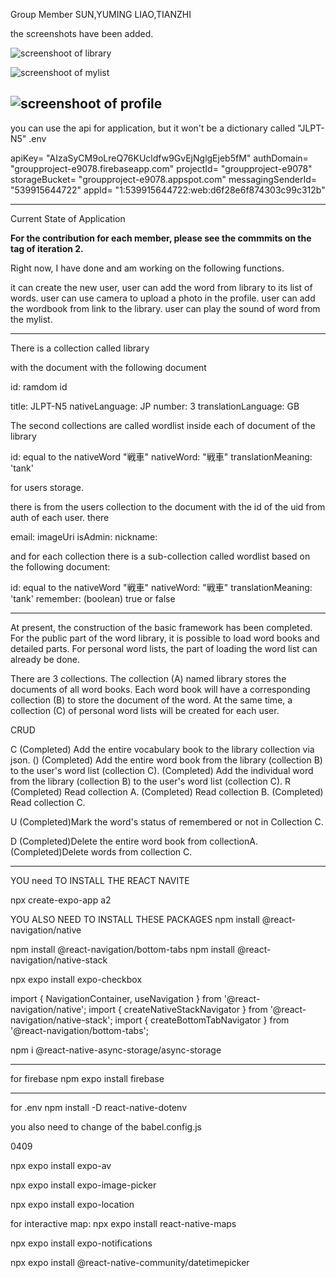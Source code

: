 Group Member
SUN,YUMING
LIAO,TIANZHI

the screenshots have been added.

![screenshoot of library](/screenshotFolder/library.PNG)

![screenshoot of mylist](/screenshotFolder/mylist.PNG)

![screenshoot of profile](/screenshotFolder/profile.PNG)
---

you can use the api for application, but it won't be a dictionary called
"JLPT-N5"
.env

  apiKey= "AIzaSyCM9oLreQ76KUcldfw9GvEjNglgEjeb5fM" 
  authDomain= "groupproject-e9078.firebaseapp.com" 
  projectId= "groupproject-e9078" 
  storageBucket= "groupproject-e9078.appspot.com" 
  messagingSenderId= "539915644722" 
  appId= "1:539915644722:web:d6f28e6f874303c99c312b"


---

Current State of Application 

**For the contribution for each member, please see the commmits on the tag of iteration 2.**

Right now, I have done and am working on the following functions.

it can create the new user, 
user can add the word from library to its list of words.
user can use camera to upload a photo in the profile.
user can add the wordbook from link to the library.
user can play the sound of word from the mylist.


-------


There is a collection called 
library 

with the document with the following document

id: ramdom id

title: JLPT-N5
nativeLanguage: JP
number: 3
translationLanguage: GB

The second collections are called wordlist inside each of document of the library

id: equal to the nativeWord "戦車"
nativeWord: "戦車"
translationMeaning: 'tank'



for users storage.

there is from the users collection to the document with the id of the uid from auth of each user.
there 

email:
imageUri
isAdmin:
nickname:

and for each collection there is a sub-collection called wordlist based on the following document:

id: equal to the nativeWord "戦車"
nativeWord: "戦車"
translationMeaning: 'tank'
remember: (boolean) true or false

----

At present, the construction of the basic framework has been completed. 
For the public part of the word library, it is possible to load word books and detailed parts. 
For personal word lists, the part of loading the word list can already be done.

There are 3 collections.
The collection (A) named library stores the documents of all word books.
Each word book will have a corresponding collection (B) to store the document of the word.
At the same time, a collection (C) of personal word lists will be created for each user.

CRUD

C
(Completed) Add the entire vocabulary book to the library collection via json.
 ()
(Completed) Add the entire word book from the library (collection B) 
to the user's word list (collection C). 
(Completed) Add the individual word from the library (collection B) 
to the user's word list (collection C). 
R
(Completed) Read collection A.
(Completed) Read collection B.
(Completed) Read collection C.

U
(Completed)Mark the word's status of remembered or not in Collection C. 

D
(Completed)Delete the entire word book from collectionA. 
(Completed)Delete words from collection C.





----
YOU need TO INSTALL THE REACT NAVITE

npx create-expo-app a2

YOU ALSO NEED TO INSTALL THESE PACKAGES
npm install @react-navigation/native 

npm install @react-navigation/bottom-tabs 
npm install @react-navigation/native-stack 

npx expo install expo-checkbox

import { NavigationContainer, useNavigation } from '@react-navigation/native'; import { createNativeStackNavigator } from '@react-navigation/native-stack'; import { createBottomTabNavigator } from '@react-navigation/bottom-tabs';


npm i @react-native-async-storage/async-storage


---
for firebase
npm expo install firebase


---
for .env
npm install -D react-native-dotenv

you also need to change of the babel.config.js




0409

npx expo install expo-av

npx expo install expo-image-picker

npx expo install expo-location

for interactive map:
npx expo install react-native-maps

npx expo install expo-notifications

npx expo install @react-native-community/datetimepicker